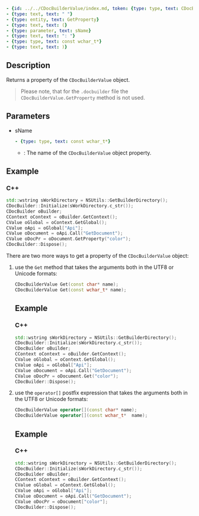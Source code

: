 ```yml signature
- {id: ../../CDocBuilderValue/index.md, token: {type: type, text: CDocBuilderValue}}
- {type: text, text: " "}
- {type: entity, text: GetProperty}
- {type: text, text: (}
- {type: parameter, text: sName}
- {type: text, text: ": "}
- {type: type, text: const wchar_t*}
- {type: text, text: )}
```

## Description

Returns a property of the `CDocBuilderValue` object.

> Please note, that for the `.docbuilder` file the `CDocBuilderValue.GetProperty` method is not used.

## Parameters

<parameters>

- sName

  ```yml signature.variant="inline"
  - {type: type, text: const wchar_t*}
  ```

  - : The name of the `CDocBuilderValue` object property.

</parameters>

## Example

### C++

```cpp
std::wstring sWorkDirectory = NSUtils::GetBuilderDirectory();
CDocBuilder::Initialize(sWorkDirectory.c_str());
CDocBuilder oBuilder;
CContext oContext = oBuilder.GetContext();
CValue oGlobal = oContext.GetGlobal();
CValue oApi = oGlobal["Api"];
CValue oDocument = oApi.Call("GetDocument");
CValue oDocPr = oDocument.GetProperty("color");
CDocBuilder::Dispose();
```

There are two more ways to get a property of the `CDocBuilderValue` object:

1. use the `Get` method that takes the arguments both in the UTF8 or Unicode formats:

   ```cpp
   CDocBuilderValue Get(const char* name);
   CDocBuilderValue Get(const wchar_t* name);
   ```

   ## Example

   ### C++

   ```cpp
   std::wstring sWorkDirectory = NSUtils::GetBuilderDirectory();
   CDocBuilder::Initialize(sWorkDirectory.c_str());
   CDocBuilder oBuilder;
   CContext oContext = oBuilder.GetContext();
   CValue oGlobal = oContext.GetGlobal();
   CValue oApi = oGlobal["Api"];
   CValue oDocument = oApi.Call("GetDocument");
   CValue oDocPr = oDocument.Get("color");
   CDocBuilder::Dispose();
   ```

2. use the `operator[]` postfix expression that takes the arguments both in the UTF8 or Unicode formats:

   ```cpp
   CDocBuilderValue operator[](const char* name);
   CDocBuilderValue operator[](const wchar_t*  name);
   ```

   ## Example

   ### C++

   ```cpp
   std::wstring sWorkDirectory = NSUtils::GetBuilderDirectory();
   CDocBuilder::Initialize(sWorkDirectory.c_str());
   CDocBuilder oBuilder;
   CContext oContext = oBuilder.GetContext();
   CValue oGlobal = oContext.GetGlobal();
   CValue oApi = oGlobal["Api"];
   CValue oDocument = oApi.Call("GetDocument");
   CValue oDocPr = oDocument["color"];
   CDocBuilder::Dispose();
   ```
